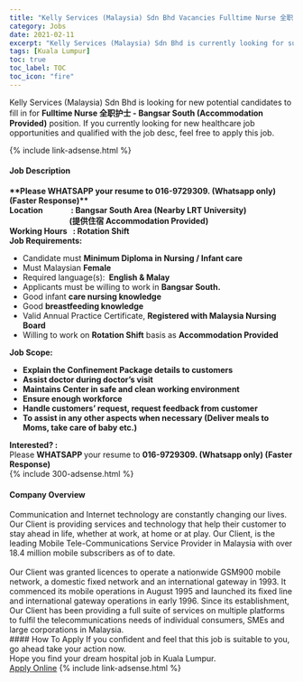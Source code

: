 ```yaml
---
title: "Kelly Services (Malaysia) Sdn Bhd Vacancies Fulltime Nurse 全职护士 - Bangsar South (Accommodation Provided)" 
category: Jobs 
date: 2021-02-11 
excerpt: "Kelly Services (Malaysia) Sdn Bhd is currently looking for suitable person to fill in the Fulltime Nurse 全职护士 - Bangsar South (Accommodation Provided) which positioned at Kuala Lumpur" 
tags: [Kuala Lumpur] 
toc: true 
toc_label: TOC 
toc_icon: "fire" 
--- 
```


<p>Kelly Services (Malaysia) Sdn Bhd is looking for new potential candidates to fill in for <b>Fulltime Nurse 全职护士 - Bangsar South (Accommodation Provided)</b> position. If you currently looking for new healthcare job opportunities and qualified with the job desc, feel free to apply this job.
</p>{% include link-adsense.html %} 
<div><div><h4>Job Description</h4></div><div><div><span><div><div><div><strong>**Please WHATSAPP your resume to 016-9729309. (Whatsapp only) (Faster Response)**</strong></div><div><strong>Location&#160; &#160; &#160; &#160; &#160; &#160; &#160; &#160;: Bangsar South Area (Nearby LRT University)<br>&#160; &#160; &#160; &#160; &#160; &#160; &#160; &#160; &#160; &#160; &#160; &#160; &#160; &#160; &#160; &#160; (&#25552;&#20379;&#20303;&#23487; Accommodation Provided)<br>Working Hours&#160; &#160;: Rotation Shift</strong></div><div><strong>Job Requirements:</strong></div><ul><li>Candidate must <strong>Minimum Diploma in Nursing / Infant care</strong></li><li>Must Malaysian <strong>Female</strong></li><li>Required language(s): <strong>&#160;English &amp; Malay</strong></li><li>Applicants must be willing to work in <strong>Bangsar South.</strong></li><li>Good infant <strong>care nursing knowledge</strong></li><li>Good <strong>breastfeeding knowledge</strong></li><li>Valid Annual Practice Certificate, <strong>Registered with Malaysia Nursing Board</strong></li><li>Willing to work on <strong>Rotation Shift</strong> basis as <strong>Accommodation Provided</strong></li></ul><div><strong>Job Scope:</strong></div><ul><li><strong>Explain the Confinement Package details to customers</strong></li><li><strong>Assist doctor during doctor&#8217;s visit</strong></li><li><strong>Maintains Center in safe and clean working environment</strong></li><li><strong>Ensure enough workforce</strong></li><li><strong>Handle customers&#8217; request, request feedback from customer</strong></li><li><strong>To assist in any other aspects when necessary (Deliver meals to Moms, take care of baby etc.)</strong></li></ul><div><strong>Interested? :</strong></div>Please <strong>WHATSAPP </strong>your resume to <strong>016-9729309. (Whatsapp only) (Faster Response)</strong></div></div></span></div></div></div> 
{% include 300-adsense.html %} 
<div><div><h4>Company Overview</h4></div><div><div><span><div><div>Communication and Internet technology are constantly changing our lives. Our Client is providing services and technology that help their customer to stay ahead in life, whether at work, at home or at play. Our Client, is the leading Mobile Tele-Communications Service Provider in Malaysia with over 18.4 million mobile subscribers as of to date.</div><div><br>Our Client was granted licences to operate a nationwide GSM900 mobile network, a domestic fixed network and an international gateway in 1993. It commenced its mobile operations in August 1995 and launched its fixed line and international gateway operations in early 1996. Since its establishment, Our Client has been providing a full suite of services on multiple platforms to fulfil the telecommunications needs of individual consumers, SMEs and large corporations in Malaysia.</div></div></span></div></div></div> 
#### How To Apply 
If you confident and feel that this job is suitable to you, go ahead take your action now. <br/> 
Hope you find your dream hospital job in Kuala Lumpur. <br/> 
<a href="https://www.jobstreet.com.my/en/job/fulltime-nurse-全职护士-bangsar-south-accommodation-provided-4480230?jobId=jobstreet-my-job-4480230" class="btn btn--warning" target="_blank" rel="nofollow noopenner">Apply Online</a> 
{% include link-adsense.html %} 